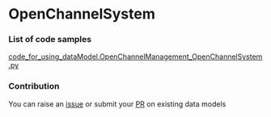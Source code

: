 # OpenChannelSystem

### List of code samples 

<!-- 50-List of code -->

<!-- [code entry](link) -->
[code_for_using_dataModel.OpenChannelManagement_OpenChannelSystem.py](https://github.com/smart-data-models/dataModel.OpenChannelManagement/blob/master/OpenChannelSystem/code/code_for_using_dataModel.OpenChannelManagement_OpenChannelSystem.py)


<!-- /50-List of code -->

### Contribution
You can raise an [issue](https://github.com/smart-data-models/dataModel.OpenChannelManagement/issues) or submit your [PR](https://github.com/smart-data-models/dataModel.OpenChannelManagement/pulls) on existing data models
